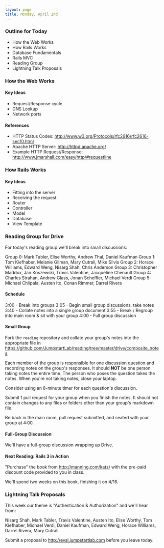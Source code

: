 ```yaml
---
layout: page
title: Monday, April 2nd
---
```


### Outline for Today

* How the Web Works
* How Rails Works
* Database Fundamentals
* Rails MVC
* Reading Group
* Lightning Talk Proposals

### How the Web Works

#### Key Ideas

* Request/Response cycle
* DNS Lookup
* Network ports

#### References

* HTTP Status Codes: http://www.w3.org/Protocols/rfc2616/rfc2616-sec10.html
* Apache HTTP Server: http://httpd.apache.org/
* Example HTTP Request/Response: http://www.jmarshall.com/easy/http/#requestline

### How Rails Works

#### Key Ideas

* Fitting into the server
* Receiving the request
* Router
* Controller
* Model
* Database
* View Template

### Reading Group for Drive

For today's reading group we'll break into small discussions:

Group 0: Mark Tabler, Elise Worthy, Andrew Thal, Daniel Kaufman
Group 1: Tom Kiefhaber, Melanie Gilman, Mary Cutrali, Mike Silvis
Group 2: Horace Williams, Edward Weng, Nisarg Shah, Chris Anderson
Group 3: Christopher Maddox, Jan Koszewski, Travis Valentine, Jacqueline Chenault
Group 4: Charles Strahan, Andrew Glass, Jonan Scheffler, Michael Verdi
Group 5: Michael Chlipala, Austen Ito, Conan Rimmer, Darrel Rivera

#### Schedule

3:00 - Break into groups
3:05 - Begin small group discussions, take notes
3:40 - Collate notes into a single group document
3:55 - Break / Regroup into main room & sit with your group
4:00 - Full group discussion

#### Small Group

Fork the `reading` repository and collate your group's notes into the appropriate file in https://github.com/JumpstartLab/reading/tree/master/drive/composite_notes

Each member of the group is responsible for one discussion question and recording notes on the group's responses. It should **NOT** be one person taking notes the entire time. The person who poses the question takes the notes. When you're not taking notes, close your laptop.

Consider using an 8-minute timer for each question's discussion.

Submit 1 pull request for your group when you finish the notes. It should not contain changes to any files or folders other than your group's markdown file.

Be back in the main room, pull request submitted, and seated with your group at 4:00.

#### Full-Group Discussion

We'll have a full-group discussion wrapping up Drive.

#### Next Reading: Rails 3 in Action

"Purchase" the book from http://manning.com/katz/ with the pre-paid discount code provided to you in class.

We'll spend two weeks on this book, finishing it on 4/16.

### Lightning Talk Proposals

This week our theme is "Authentication & Authorization" and we'll hear from:

Nisarg Shah, Mark Tabler, Travis Valentine, Austen Ito, Elise Worthy, Tom Kiefhaber, Michael Verdi, Daniel Kaufman, Edward Weng, Horace Williams, Darrel Rivera, Mary Cutrali

Submit a proposal to http://eval.jumpstartlab.com before you leave today.